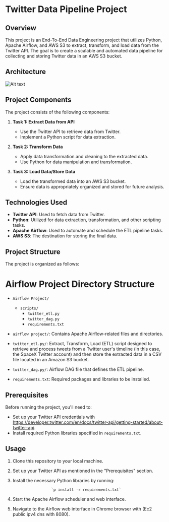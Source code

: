 # Twitter Data Pipeline Project

## Overview
This project is an End-To-End Data Engineering project that utilizes Python, Apache Airflow, and AWS S3 to extract, transform, and load data from the Twitter API. The goal is to create a scalable and automated data pipeline for collecting and storing Twitter data in an AWS S3 bucket.

## Architecture
![Alt text](https://github.com/nareshgadagoju/personal_project/blob/main/aws.jpg)

## Project Components
The project consists of the following components:
1. **Task 1: Extract Data from API**
   - Use the Twitter API to retrieve data from Twitter.
   - Implement a Python script for data extraction.

2. **Task 2: Transform Data**
   - Apply data transformation and cleaning to the extracted data.
   - Use Python for data manipulation and transformation.

3. **Task 3: Load Data/Store Data**
   - Load the transformed data into an AWS S3 bucket.
   - Ensure data is appropriately organized and stored for future analysis.

## Technologies Used
- **Twitter API**: Used to fetch data from Twitter.
- **Python**: Utilized for data extraction, transformation, and other scripting tasks.
- **Apache Airflow**: Used to automate and schedule the ETL pipeline tasks.
- **AWS S3**: The destination for storing the final data.

## Project Structure
The project is organized as follows:
# Airflow Project Directory Structure

- `Airflow Project/`
  - `scripts/`
    - `twitter_etl.py`
    - `twitter_dag.py`
    - `requirements.txt`


- `airflow project/`: Contains Apache Airflow-related files and directories.
- `twitter_etl.py/`: Extract, Transform, Load (ETL) script designed to retrieve and process tweets from a Twitter user's timeline (in this case, the SpaceX Twitter account) and then store the extracted data in a CSV file located in an Amazon S3 bucket.
- `twitter_dag.py/`: Airflow DAG file that defines the ETL pipeline.
- `requirements.txt`: Required packages and libraries to be installed.


## Prerequisites
Before running the project, you'll need to:
- Set up your Twitter API credentials with https://developer.twitter.com/en/docs/twitter-api/getting-started/about-twitter-api.
- Install required Python libraries specified in `requirements.txt`.

## Usage
1. Clone this repository to your local machine.
2. Set up your Twitter API as mentioned in the "Prerequisites" section.
3. Install the necessary Python libraries by running:

                        `p install -r requirements.txt`

4. Start the Apache Airflow scheduler and web interface.

5. Navigate to the Airflow web interface in Chrome browser with (Ec2 public ipv4 dns with 8080).







